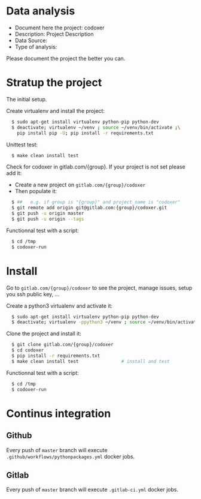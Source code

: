 # Data analysis
- Document here the project: codoxer
- Description: Project Description
- Data Source:
- Type of analysis:

Please document the project the better you can.

# Stratup the project

The initial setup.

Create virtualenv and install the project:
```bash
  $ sudo apt-get install virtualenv python-pip python-dev
  $ deactivate; virtualenv ~/venv ; source ~/venv/bin/activate ;\
    pip install pip -U; pip install -r requirements.txt
```

Unittest test:
```bash
  $ make clean install test
```

Check for codoxer in gitlab.com/{group}.
If your project is not set please add it:

- Create a new project on `gitlab.com/{group}/codoxer`
- Then populate it:

```bash
  $ ##   e.g. if group is "{group}" and project_name is "codoxer"
  $ git remote add origin git@gitlab.com:{group}/codoxer.git
  $ git push -u origin master
  $ git push -u origin --tags
```

Functionnal test with a script:
```bash
  $ cd /tmp
  $ codoxer-run
```
# Install
Go to `gitlab.com/{group}/codoxer` to see the project, manage issues,
setup you ssh public key, ...

Create a python3 virtualenv and activate it:
```bash
  $ sudo apt-get install virtualenv python-pip python-dev
  $ deactivate; virtualenv -ppython3 ~/venv ; source ~/venv/bin/activate
```

Clone the project and install it:
```bash
  $ git clone gitlab.com/{group}/codoxer
  $ cd codoxer
  $ pip install -r requirements.txt
  $ make clean install test                # install and test
```
Functionnal test with a script:
```bash
  $ cd /tmp
  $ codoxer-run
``` 

# Continus integration
## Github 
Every push of `master` branch will execute `.github/workflows/pythonpackages.yml` docker jobs.
## Gitlab
Every push of `master` branch will execute `.gitlab-ci.yml` docker jobs.
